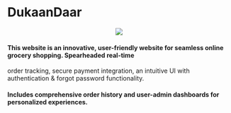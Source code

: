 # DukaanDaar

<div align="center">
  <img src="https://drive.google.com/file/d/1enV3iheZGdBcC1lKA1aTyIaRxJbHjYIT/view?usp=sharing" align="center" allowFullScreen>
</div>

#### This website is an innovative, user-friendly website for seamless online grocery shopping. Spearheaded real-time
order tracking, secure payment integration, an intuitive UI with authentication & forgot password functionality.

#### Includes comprehensive order history and user-admin dashboards for personalized experiences.


